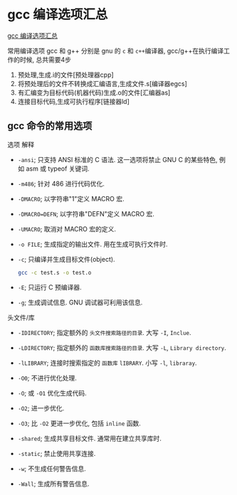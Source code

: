 # gcc 编译选项汇总

[gcc 编译选项汇总](https://zhuanlan.zhihu.com/p/347611674)

常用编译选项
gcc 和 g++ 分别是 gnu 的 `c` 和 `c++`编译器,
gcc/g++在执行编译工作的时候, 总共需要4步

1. 预处理,生成.i的文件[预处理器cpp]
2. 将预处理后的文件不转换成汇编语言,生成文件.s[编译器egcs]
3. 有汇编变为目标代码(机器代码)生成.o的文件[汇编器as]
4. 连接目标代码,生成可执行程序[链接器ld]

## gcc 命令的常用选项

选项 解释

+ `-ansi`; 只支持 ANSI 标准的 C 语法.
这一选项将禁止 GNU C 的某些特色, 例如 asm 或 typeof 关键词.
+ `-m486`; 针对 486 进行代码优化.

+ `-DMACRO`; 以字符串"1"定义 MACRO 宏.
+ `-DMACRO=DEFN`; 以字符串"DEFN"定义 MACRO 宏.
+ `-UMACRO`; 取消对 MACRO 宏的定义.

+ `-o FILE`; 生成指定的输出文件. 用在生成可执行文件时.
+ `-c`; 只编译并生成目标文件(object).

    ```bash
    gcc -c test.s -o test.o
    ```

+ `-E`; 只运行 C 预编译器.
+ `-g`; 生成调试信息. GNU 调试器可利用该信息.

头文件/库

+ `-IDIRECTORY`; 指定额外的 `头文件搜索路径的目录`. 大写 `-I`, `Inclue`.
+ `-LDIRECTORY`; 指定额外的 `函数库搜索路径的目录`. 大写 `-L`, `Library directory`.
+ `-lLIBRARY`; 连接时搜索指定的 `函数库` `lIBRARY`. 小写 `-l`, `libraray`.

+ `-O0`; 不进行优化处理.
+ `-O`; 或 `-O1` 优化生成代码.
+ `-O2`; 进一步优化.
+ `-O3`; 比 `-O2` 更进一步优化, 包括 `inline` 函数.

+ `-shared`; 生成共享目标文件. 通常用在建立共享库时.
+ `-static`; 禁止使用共享连接.

+ `-w`; 不生成任何警告信息.
+ `-Wall`; 生成所有警告信息.
